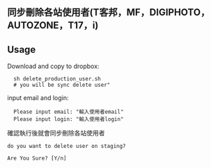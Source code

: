 ## 同步刪除各站使用者(T客邦，MF，DIGIPHOTO，AUTOZONE，T17，i)

## Usage

Download and copy to dropbox:

```
  sh delete_production_user.sh
  # you will be sync delete user"
```

input email and login:

```
  Please input email: "輸入使用者email"
  Please input login: "輸入使用者login"
```

確認執行後就會同步刪除各站使用者
```
do you want to delete user on staging?

Are You Sure? [Y/n]
```
